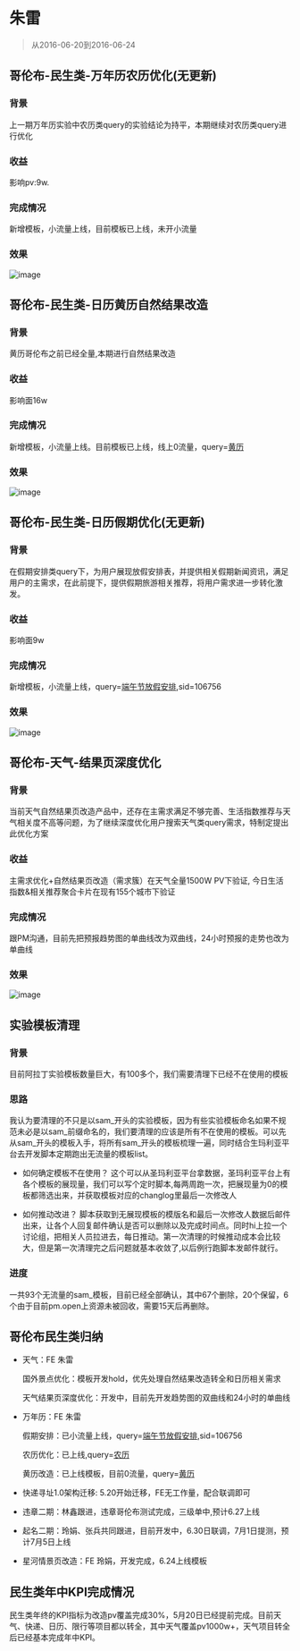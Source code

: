 # 朱雷

> 从2016-06-20到2016-06-24

## 哥伦布-民生类-万年历农历优化(无更新)

### 背景

上一期万年历实验中农历类query的实验结论为持平，本期继续对农历类query进行优化

### 收益

影响pv:9w.

### 完成情况

新增模板，小流量上线，目前模板已上线，未开小流量

### 效果

![image](http://gitlab.baidu.com/psfe/ala-weeklyreport/uploads/32e67d3eb40727d05fc2b7cfcfba413f/image.png)

## 哥伦布-民生类-日历黄历自然结果改造

### 背景

黄历哥伦布之前已经全量,本期进行自然结果改造

### 收益

影响面16w

### 完成情况

新增模板，小流量上线。目前模板已上线，线上0流量，query=[黄历](http://tc-wise-pui76.tc.baidu.com:8003/s?word=%E9%BB%84%E5%8E%86&sid=102156)

### 效果

![image](http://gitlab.baidu.com/psfe/psdoc/uploads/4e02a738e497a3353f8aa987124e9dee/image.png)

## 哥伦布-民生类-日历假期优化(无更新)

### 背景

在假期安排类query下，为用户展现放假安排表，并提供相关假期新闻资讯，满足用户的主需求，在此前提下，提供假期旅游相关推荐，将用户需求进一步转化激发。

### 收益

影响面9w

### 完成情况

新增模板，小流量上线，query=[端午节放假安排](https://m.baidu.com/#|src_%E7%AB%AF%E5%8D%88%E8%8A%82%E6%94%BE%E5%81%87%E5%AE%89%E6%8E%92|sa_ib),sid=106756

### 效果

![image](http://gitlab.baidu.com/psfe/psdoc/uploads/ed2c1c9430bf976f42d93f2c0efb7806/image.png)

## 哥伦布-天气-结果页深度优化

### 背景

当前天气自然结果页改造产品中，还存在主需求满足不够完善、生活指数推荐与天气相关度不高等问题，为了继续深度优化用户搜索天气类query需求，特制定提出此优化方案

### 收益

主需求优化+自然结果页改造（需求簇）在天气全量1500W PV下验证, 今日生活指数&相关推荐聚合卡片在现有155个城市下验证

### 完成情况

跟PM沟通，目前先把预报趋势图的单曲线改为双曲线，24小时预报的走势也改为单曲线

### 效果

![image](http://gitlab.baidu.com/psfe/psdoc/uploads/c6fb3f0d5c0f5f628f34540c04c5b663/image.png)

## 实验模板清理

### 背景

目前阿拉丁实验模板数量巨大，有100多个，我们需要清理下已经不在使用的模板

### 思路

我认为要清理的不只是以sam_开头的实验模板，因为有些实验模板命名如果不规范未必是以sam_前缀命名的，我们要清理的应该是所有不在使用的模板。可以先从sam_开头的模板入手，将所有sam_开头的模板梳理一遍，同时结合生玛利亚平台去开发脚本定期跑出无流量的模板list。

* 如何确定模板不在使用？ 这个可以从圣玛利亚平台拿数据，圣玛利亚平台上有各个模板的展现量，我们可以写个定时脚本,每两周跑一次，把展现量为0的模板都筛选出来，并获取模板对应的changlog里最后一次修改人

* 如何推动改进？ 脚本获取到无展现模板的模版名和最后一次修改人数据后邮件出来，让各个人回复邮件确认是否可以删除以及完成时间点。同时hi上拉一个讨论组，把相关人员拉进去，每日推动。第一次清理的时候推动成本会比较大，但是第一次清理完之后问题就基本收敛了,以后例行跑脚本发邮件就行。

### 进度

一共93个无流量的sam_模板，目前已经全部确认，其中67个删除，20个保留，6个由于目前pm.open上资源未被回收，需要15天后再删除。

## 哥伦布民生类归纳

* 天气：FE 朱雷 

    国外景点优化：模板开发hold，优先处理自然结果改造转全和日历相关需求

    天气结果页深度优化：开发中，目前先开发趋势图的双曲线和24小时的单曲线

* 万年历：FE 朱雷
    
    假期安排：已小流量上线，query=[端午节放假安排](https://m.baidu.com/#|src_%E7%AB%AF%E5%8D%88%E8%8A%82%E6%94%BE%E5%81%87%E5%AE%89%E6%8E%92|sa_ib),sid=106756

    农历优化：已上线,query=[农历](https://m.baidu.com/s?word=%E5%86%9C%E5%8E%86&sid=107069)

    黄历改造：已上线模板，目前0流量，query=[黄历](http://tc-wise-pui76.tc.baidu.com:8003/s?word=%E9%BB%84%E5%8E%86&sid=102156)

* 快递寻址1.0架构迁移: 5.20开始迁移，FE无工作量，配合联调即可

* 违章二期：林鑫跟进，违章哥伦布测试完成，三级单中,预计6.27上线
* 起名二期：玲娟、张兵共同跟进，目前开发中，6.30日联调，7月1日提测，预计7月5日上线
* 星河情景页改造：FE 玲娟，开发完成，6.24上线模板

## 民生类年中KPI完成情况

民生类年终的KPI指标为改造pv覆盖完成30%，5月20日已经提前完成。目前天气、快递、日历、限行等项目都以转全，其中天气覆盖pv1000w+，天气项目转全后已经基本完成年中KPI。
